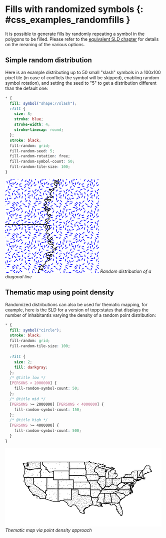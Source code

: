# Fills with randomized symbols {: #css_examples_randomfills }

It is possible to generate fills by randomly repeating a symbol in the polygons to be filled. Please refer to the [equivalent SLD chapter](../../sld/extensions/randomized.md) for details on the meaning of the various options.

## Simple random distribution

Here is an example distributing up to 50 small "slash" symbols in a 100x100 pixel tile (in case of conflicts the symbol will be skipped), enabling random symbol rotation), and setting the seed to "5" to get a distribution different than the default one:

``` scss
* {
  fill: symbol("shape://slash");
  :fill {
    size: 8;
    stroke: blue;
    stroke-width: 4;
    stroke-linecap: round;
  };
  stroke: black;
  fill-random: grid;
  fill-random-seed: 5;
  fill-random-rotation: free;
  fill-random-symbol-count: 50;
  fill-random-tile-size: 100;
}
```

![](../../sld/extensions/images/random-slash.png)
*Random distribution of a diagonal line*

## Thematic map using point density

Randomized distributions can also be used for thematic mapping, for example, here is the SLD for a version of topp:states that displays the number of inhabitantìs varying the density of a random point distribution:

``` scss
* { 
  fill: symbol("circle");
  stroke: black;
  fill-random: grid; 
  fill-random-tile-size: 100;

  :fill {
    size: 2;
    fill: darkgray;
  };
  /* @title low */
  [PERSONS < 2000000] {
    fill-random-symbol-count: 50;
  };
  /* @title mid */
  [PERSONS >= 2000000] [PERSONS < 4000000] {
    fill-random-symbol-count: 150;
  };
  /* @title high */
  [PERSONS >= 4000000] {
    fill-random-symbol-count: 500;
  }
}
```

![](../../sld/extensions/images/states-random.png)
*Thematic map via point density approach*

